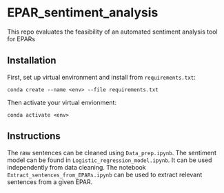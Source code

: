 # EPAR_sentiment_analysis
This repo evaluates the feasibility of an automated sentiment analysis tool for EPARs

## Installation

First, set up virtual environment and install from ```requirements.txt```:

    conda create --name <env> --file requirements.txt

Then activate your virtual envionment:
    
    conda activate <env>

## Instructions

The raw sentences can be cleaned using ```Data_prep.ipynb```.
The sentiment model can be found in ```Logistic_regression_model.ipynb```. It can be used independently from data cleaning.
The notebook ```Extract_sentences_from_EPARs.ipynb``` can be used to extract relevant sentences from a given EPAR.
